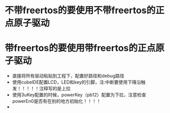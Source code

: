 # 不带freertos的要使用不带freertos的正点原子驱动
# 带freertos的要使用带freertos的正点原子驱动

* 直接将所有驱动粘贴到工程下，配置好路径和debug路径
* 使用cubeIDE配置LCD，LED和key的引脚，注:中断要使用下降沿触发！！！！！注释写的是上拉
* 使用3uKey配置的时候，powerKey（pb12）配置为下拉，注意检查powerEn0是否有在别的地方初始化！！！！
* 